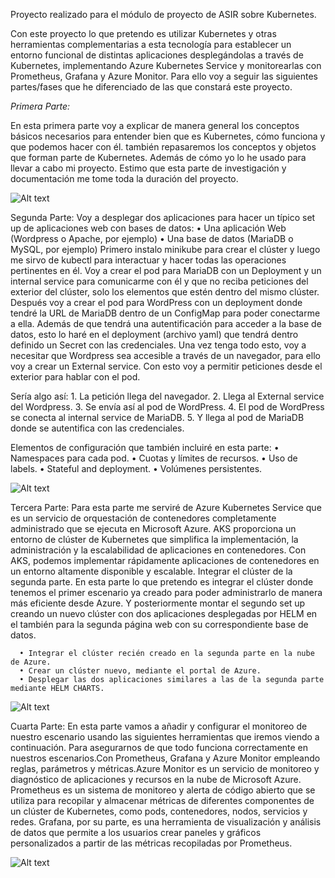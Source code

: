<p text-align: center> Proyecto realizado para el módulo de proyecto de ASIR sobre Kubernetes.</p>

Con este proyecto lo que pretendo es utilizar Kubernetes y otras herramientas complementarias a esta tecnología para establecer un entorno funcional de distintas aplicaciones desplegándolas a través de Kubernetes, implementando Azure Kubernetes Service y monitorearlas con Prometheus, Grafana y Azure Monitor. Para ello voy a seguir las siguientes partes/fases que he diferenciado de las que constará este proyecto.

*Primera Parte:*
<p text-align: center> En esta primera parte voy a explicar de manera general los conceptos básicos necesarios para entender bien que es Kubernetes, cómo funciona y que podemos hacer con él. también repasaremos los conceptos y objetos que forman parte de Kubernetes. Además de cómo yo lo he usado para llevar a cabo mi proyecto. Estimo que esta parte de investigación y documentación me tome toda la duración del proyecto.</p>

![Alt text](https://github.com/JavierRamirezMoral/Kube-Magic/assets/101793125/2e29e27a-7dad-4717-b9d2-6b3f443cf460)

Segunda Parte:
Voy a desplegar dos aplicaciones para hacer un típico set up de aplicaciones web con bases de datos:
      • Una aplicación Web (Wordpress o Apache, por ejemplo)
      • Una base de datos (MariaDB o MySQL, por ejemplo)
Primero instalo minikube para crear el clúster y luego me sirvo de kubectl para interactuar y hacer todas las operaciones pertinentes en él. Voy a crear el pod para MariaDB con un Deployment y un internal service para comunicarme con él y que no reciba peticiones del exterior del clúster, solo los elementos que estén dentro del mismo clúster. Después voy a crear el pod para WordPress con un deployment donde tendré la URL de MariaDB dentro de un ConfigMap para poder conectarme a ella. Además de que tendrá  una autentificación para acceder a la base de datos, esto lo haré en el deployment (archivo  yaml) que tendrá dentro definido un Secret con las credenciales. Una vez tenga todo esto, voy a necesitar que Wordpress sea accesible a través de un navegador, para ello voy a crear un External service. Con esto voy a permitir peticiones desde el exterior para hablar con el pod. 

Sería algo así: 
      1. La petición llega del navegador.
      2. Llega al External service del Wordpress.
      3. Se envía así al pod de WordPress.
      4. El pod de WordPress se conecta al internal service de MariaDB.
      5. Y llega al pod de MariaDB donde se autentifica con las credenciales.
      
Elementos de configuración que también incluiré en esta parte:
      • Namespaces para cada pod.
      • Cuotas y límites de recursos.
      • Uso de labels.
      • Stateful and deployment.
      • Volúmenes persistentes.
      
![Alt text](https://github.com/JavierRamirezMoral/Kube-Magic/assets/101793125/e22e2072-722f-4128-9063-d3b2f2b74abd)

Tercera Parte:
Para esta parte me serviré de Azure Kubernetes Service que es un servicio de orquestación de contenedores completamente administrado que se ejecuta en Microsoft Azure. AKS proporciona un entorno de clúster de Kubernetes que simplifica la implementación, la administración y la escalabilidad de aplicaciones en contenedores. Con AKS, podemos implementar rápidamente aplicaciones de contenedores en un entorno altamente disponible y escalable. Integrar el clúster de la segunda parte. En esta parte lo que pretendo es integrar el clúster donde tenemos el primer escenario ya creado para poder administrarlo de manera más eficiente desde Azure. Y posteriormente montar el segundo set up creando un nuevo clúster con dos aplicaciones desplegadas por 
HELM en el también para la segunda página web con su correspondiente base de datos.

      • Integrar el clúster recién creado en la segunda parte en la nube de Azure.
      • Crear un clúster nuevo, mediante el portal de Azure.
      • Desplegar las dos aplicaciones similares a las de la segunda parte mediante HELM CHARTS.
      
![Alt text](https://github.com/JavierRamirezMoral/Kube-Magic/assets/101793125/b45dbb87-9de4-4498-a45c-b7ce11bec03c)

Cuarta Parte:
En esta parte vamos a añadir y configurar el monitoreo de nuestro escenario usando las siguientes herramientas que iremos viendo a continuación. Para asegurarnos de que todo funciona correctamente en nuestros escenarios.Con Prometheus, Grafana y Azure Monitor empleando reglas, parámetros y métricas.Azure Monitor es un servicio de monitoreo y diagnóstico de aplicaciones y recursos en la nube de Microsoft Azure. Prometheus es un sistema de monitoreo y alerta de código abierto que se utiliza para recopilar y almacenar métricas de diferentes componentes de un clúster de Kubernetes, como pods, contenedores, nodos, servicios y redes. Grafana, por su parte, es una herramienta de visualización y análisis de datos que permite a los usuarios crear paneles y gráficos personalizados a partir de las métricas recopiladas por Prometheus.

![Alt text](https://github.com/JavierRamirezMoral/Kube-Magic/assets/101793125/0d7ff5b1-d4f4-489a-804a-041b109ea363)

